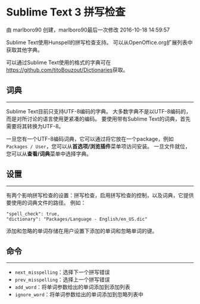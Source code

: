 # Sublime Text 3 拼写检查

由 marlboro90 创建，marlboro90最后一次修改 2016-10-18 14:59:57

Sublime Text使用Hunspell的拼写检查支持。 可以从OpenOffice.org扩展列表中获取其他字典。

可以通过Sublime Text使用的格式的字典可在<https://github.com/titoBouzout/Dictionaries>获取。

## 词典

------

Sublime Text目前只支持UTF-8编码的字典。 大多数字典不是以UTF-8编码的，而是对所讨论的语言使用更紧凑的编码。 要使用带有Sublime Text的词典，首先需要将其转换为UTF-8。

一旦您有一个UTF-8编码词典，它可以通过将它放在一个package，例如`Packages / User`，您可以从**首选项/浏览插件**菜单项访问安装。 一旦文件就位，您可以从**查看/词典**菜单中选择字典。

## 设置

------

有两个影响拼写检查的设置：拼写检查，启用拼写检查的控制，以及词典，它提供要使用的词典文件的路径。 例如：

```
"spell_check": true,
"dictionary": "Packages/Language - English/en_US.dic"

```

添加和忽略的单词存储在用户设置下添加的单词和忽略单词的键。

## 命令

------

- `next_misspelling`：选择下一个拼写错误
- `prev_misspelling`：选择上一个拼写错误
- `add_word`：将单词参数给出的单词添加到添加列表
- `ignore_word`：将单词参数给出的单词添加到忽略列表中

